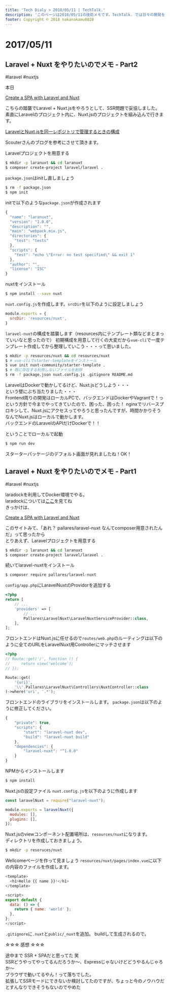```yaml
---
title: 'Tech Dialy > 2018/05/11 | TechTalk.'
description: 'このページは2018/05/11の技術メモです。TechTalk. では日々の開発を個人メモとして残しています。将来に向けて技術ノウハウを蓄積することを目的とします。'
footer: Copyright © 2018 nakanakamu0828
---
```

# 2017/05/11
## Laravel + Nuxt をやりたいのでメモ - Part2
#laravel #nuxtjs

本日

[Create a SPA with Laravel and Nuxt](https://dev.to/skyrpex/create-a-spa-with-laravel-and-nuxt--54k)

こちらの踏襲でLaravel + Nuxt.jsをやろうとして、SSR問題で妥協しました。  
素直にLaravelのプロジェクト内に、Nuxt.jsのプロジェクトを組み込んで行きます。  

[LaravelとNuxt.jsを同一レポジトリで管理するときの構成](http://techblog.scouter.co.jp/entry/2017/11/02/120748)

Scouterさんのブログを参考にさせて頂きます。

Laravelプロジェクトを用意する
```sh
$ mkdir -p laranuxt && cd laranuxt
$ composer create-project laravel/laravel .
```

`package.json`はinitし直しましょう
```sh
$ rm -f package.json
$ npm init
```

initで以下のような`package.json`が作成されます
```javascript
{
  "name": "laranuxt",
  "version": "1.0.0",
  "description": "",
  "main": "webpack.mix.js",
  "directories": {
    "test": "tests"
  },
  "scripts": {
    "test": "echo \"Error: no test specified\" && exit 1"
  },
  "author": "",
  "license": "ISC"
}
```

nuxtをインストール
```sh
$ npm install --save nuxt
```

`nuxt.config.js`を作成します。`srcDir`を以下のように設定しましょう
```javascript
module.exports = {
  srcDir: 'resources/nuxt',
}
```
`laravel-nuxt`の構成を踏襲します（resources内にテンプレート類などまとまっていいなと思ったので）
初期構成を用意して行くの大変だから`vue-cli`で一度テンプレート作成してから整理していこう・・・って思いました。

```sh
$ mkdir -p resources/nuxt && cd resources/nuxt
$ # vue-cliでstarter-templateをインストール
$ vue init nuxt-community/starter-template .
$ # 既に存在する利用しないファイルを削除
$ rm -f package.json nuxt.config.js .gitignore README.md
```

LaravelはDockerで動かしてるけど、Nuxt.jsどうしよう・・・  
という壁にぶち当たりました・・・  
Frontend周りの開発はローカルPCで、バックエンドはDockerやVagrantで！っという方針で今までやってきていたので、困った、困った！
nginxでリバースプロキシして、Nuxt.jsにアクセスってやろうと思ったんですが、時間かかりそうなんでNuxt.jsはローカルで動かします。  
バックエンドのLaravelのAPIだけDockerで！！  

ということでローカルで起動

```sh
$ npm run dev
```

スターターパッケージのデフォルト画面が見れましたね！OK！  




## Laravel + Nuxt をやりたいのでメモ - Part1
#laravel #nuxtjs

laradockを利用してDocker環境でやる。  
laradockについては[ここ](http://laradock.io/)を見てね  
きっかけは、

[Create a SPA with Laravel and Nuxt](https://dev.to/skyrpex/create-a-spa-with-laravel-and-nuxt--54k)

このサイトみて、「あれ？ pallares/laravel-nuxt なんてcomposer用意されたんだ」って思ったから  
とりあえず、Laravelプロジェクトを用意する

```sh
$ mkdir -p laranuxt && cd laranuxt
$ composer create-project laravel/laravel .
```

続いてlaravel-nuxtをインストール
```sh
$ composer require pallares/laravel-nuxt
```

`config/app.php`にLaravelNuxtのProvidorを追加する
```php
<?php
return [
    // ...
    'providers' => [
        // ...
        Pallares\LaravelNuxt\LaravelNuxtServiceProvider::class,
    ],
];
```

フロントエンドはNuxt.jsに任せるので`routes/web.php`のルーティングは以下のように全てのURLをLaravelNuxt用Controllerにマッチさせます

```php
<?php
// Route::get('/', function () {
//     return view('welcome');
// });

Route::get(
    '{uri}',
    '\\'.Pallares\LaravelNuxt\Controllers\NuxtController::class
)->where('uri', '.*');
```

フロントエンドのライブラリをインストールします。
`package.json`は以下のように修正してください。

```javascript
{
    "private": true,
    "scripts": {
        "start": "laravel-nuxt dev",
        "build": "laravel-nuxt build"
    },
    "dependencies": {
        "laravel-nuxt": "^1.0.0"
    }
}
```

NPMからインストールします
```sh
$ npm install
```


Nuxt.jsの設定ファイル `nuxt.config.js`を以下のように作成します

```javascript
const laravelNuxt = require("laravel-nuxt");

module.exports = laravelNuxt({
  modules: [],
  plugins: [],
});
```

Nuxt.jsのviewコンポーネント配置場所は、`resources/nuxt`になります。  
ディレクトリを作成しておきましょう。

```sh
$ mkdir -p resoruces/nuxt
```


Wellcomeページを作って見ましょう
`resources/nuxt/pages/index.vue`に以下の内容のファイルを作成します。

```javascript
<template>
  <h1>Hello {{ name }}!</h1>
</template>

<script>
export default {
  data: () => {
    return { name: 'world' };
  },
};
</script>
```


`.gitignore`に`.nuxt`と`public/_nuxt`を追加。
buildして生成されるので。


☆☆☆ 感想 ☆☆☆

途中まで SSR + SPAだと思ってた 笑  
SSRどうやってやってるんだろうか〜、Expressじゃないけどどうやるんじゃろか〜  
ブラウザで動いてるやん！って落ちでした。  
拡張してSSRモードにできないか検討してたのですが、ちょっと今のノウハウだとすんなりできそうもないのでやめた  